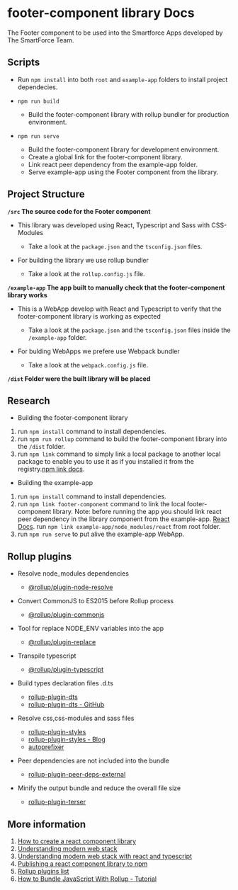 # footer-component library Docs

The Footer component to be used into the Smartforce Apps developed by The SmartForce Team.

## Scripts

- Run `npm install` into both `root` and `example-app` folders to install project dependecies.

- `npm run build`

  - Build the footer-component library with rollup bundler for production environment.

- `npm run serve`

  - Build the footer-component library for development environment.
  - Create a global link for the footer-component library.
  - Link react peer dependency from the example-app folder.
  - Serve example-app using the Footer component from the library.

## Project Structure

**`/src` The source code for the Footer component**

- This library was developed using React, Typescript and Sass with CSS-Modules

  - Take a look at the `package.json` and the `tsconfig.json` files.

- For building the library we use rollup bundler

  - Take a look at the `rollup.config.js` file.

**`/example-app` The app built to manually check that the footer-component library works**

- This is a WebApp develop with React and Typescript to verify that the footer-component library is working as expected

  - Take a look at the `package.json` and the `tsconfig.json` files inside the `/example-app` folder.

- For bulding WebApps we prefere use Webpack bundler

  - Take a look at the `webpack.config.js` file.

**`/dist` Folder were the built library will be placed**

## Research

- Building the footer-component library

1. run `npm install` command to install dependencies.
2. run `npm run rollup` command to build the footer-component library into the `/dist` folder.
3. run `npm link` command to simply link a local package to another local package to enable you to use it as if you installed it from the registry.[npm link docs](https://docs.npmjs.com/cli/v9/commands/npm-link).

- Building the example-app

1. run `npm install` command to install dependencies.
2. run `npm link footer-component` command to link the local footer-component library.
   Note: before running the app you should link react peer dependency in the library component from the example-app.
   [React Docs](https://reactjs.org/warnings/invalid-hook-call-warning.html).
   run `npm link example-app/node_modules/react` from root folder.
3. run `npm run serve` to put alive the example-app WebApp.

## Rollup plugins

- Resolve node_modules dependencies

  - [@rollup/plugin-node-resolve](https://www.npmjs.com/package/@rollup/plugin-node-resolve)

- Convert CommonJS to ES2015 before Rollup process

  - [@rollup/plugin-commonjs](https://www.npmjs.com/package/@rollup/plugin-commonjs)

- Tool for replace NODE_ENV variables into the app

  - [@rollup/plugin-replace](https://www.npmjs.com/package/@rollup/plugin-replace)

- Transpile typescript

  - [@rollup/plugin-typescript](https://www.npmjs.com/package/@rollup/plugin-typescript)

- Build types declaration files .d.ts

  - [rollup-plugin-dts](https://www.npmjs.com/package/rollup-plugin-dts)
  - [rollup-plugin-dts - GitHub](https://github.com/wessberg/rollup-plugin-ts)

- Resolve css,css-modules and sass files

  - [rollup-plugin-styles](https://www.npmjs.com/package/rollup-plugin-styles)
  - [rollup-plugin-styles - Blog](https://anidetrix.github.io/rollup-plugin-styles/)
  - [autoprefixer](https://www.npmjs.com/package/autoprefixer)

- Peer dependencies are not included into the bundle

  - [rollup-plugin-peer-deps-external](https://www.npmjs.com/package/rollup-plugin-peer-deps-external)

- Minify the output bundle and reduce the overall file size

  - [rollup-plugin-terser](https://www.npmjs.com/package/rollup-plugin-terser)

## More information

1. [How to create a react component library](https://dev.to/alexeagleson/how-to-create-and-publish-a-react-component-library-2oe)
2. [Understanding modern web stack](https://dev.to/alexeagleson/understanding-the-modern-web-stack-running-a-local-web-server-4d8g)
3. [Understanding modern web stack with react and typescript](https://dev.to/alexeagleson/understanding-the-modern-web-stack-webpack-devserver-react-typescript-4b9b)
4. [Publishing a react component library to npm](https://blog.logrocket.com/the-complete-guide-to-publishing-a-react-package-to-npm/)
5. [Rollup plugins list](https://github.com/rollup/awesome)
6. [How to Bundle JavaScript With Rollup - Tutorial](https://www.learnwithjason.dev/blog/learn-rollup-js)
